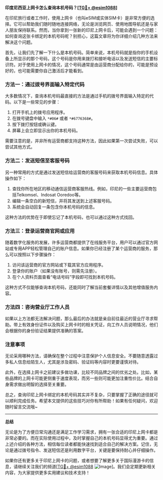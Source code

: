 **印度尼西亚上网卡怎么查询本机号码？[[TG💪+ @esim1088](https://t.me/s/esim1088)]**

在印尼旅行或者工作时，使用上网卡（也叫eSIM或实体SIM卡）是非常方便的选择。它可以帮助我们随时随地连接网络，无论是浏览网页、使用地图导航还是与家人朋友保持联系。然而，当你拿到一张新的印尼上网卡后，可能会遇到一个问题：如何查询这张卡绑定的本机号码呢？别担心，这篇文章将为你详细介绍几种方法来解决这个问题。

首先，让我们先了解一下什么是本机号码。简单来说，本机号码就是指你的手机设备上所显示的那个号码，这个号码是你用来拨打和接听电话以及发送短信的主要标识符。对于使用上网卡的情况，这个号码通常是由运营商分配给你的，可能是预设好的，也可能需要你自己激活后才能看到。

### 方法一：通过拨号界面输入特定代码

大多数情况下，查询本机号码最直接的方法是通过手机的拨号界面输入特定的代码。以下是一些常见的步骤：

1. 打开手机上的拨号应用程序。
2. 在拨号键盘中输入 `*#06#` 或者 `*#6776368#`。
3. 按下拨打按钮或确认键。
4. 屏幕上会立即显示出你的本机号码。

需要注意的是，并非所有运营商都支持这种方法，因此如果第一次尝试失败，可以尝试其他方式。

### 方法二：发送短信至客服号码

另一种常用的方式是通过发送短信给运营商的客服号码来获取本机号码信息。具体操作如下：

1. 查找你所在地区的移动通信运营商客服热线。例如，印尼的一些主要运营商包括Telkomsel、Indosat Ooredoo等。
2. 编辑一条空白的新短信，并将其发送到上述客服号码。
3. 系统会自动回复一条包含你本机号码的信息。

这种方法的优势在于即使忘记了本机号码，也可以通过这种方式找回。

### 方法三：登录运营商官网或应用

随着数字化服务的发展，许多运营商都提供了在线服务平台，用户可以通过官方网站或专用APP轻松管理自己的账户信息。如果你已经注册了某个运营商的服务，那么可以按照以下步骤操作：

1. 访问该运营商的官方网站或下载其官方应用程序。
2. 登录你的账户（如果没有账号，则需先注册）。
3. 在个人资料页面查看“电话号码”字段即可找到本机号码。

这种方式不仅能够查询本机号码，还能同时了解当前套餐详情以及其他增值服务内容。

### 方法四：咨询营业厅工作人员

如果以上方法都无法解决问题，那么最后的办法就是亲自前往最近的营业厅寻求帮助。带上有效身份证件以及购买上网卡时的相关凭证，向工作人员说明情况，他们会根据你的身份验证结果提供准确的答案。

### 注意事项

无论采用哪种方法，请确保在整个过程中注意保护个人信息安全。不要随意透露过多私人信息给陌生人，尤其是涉及密码、验证码等内容时更要谨慎对待。

此外，在选择上网卡之前建议多做功课，比较不同品牌之间的优劣之处。比如，某些品牌的上网卡可能更侧重于速度表现，而另一些则可能更加注重性价比。结合自身需求做出明智的选择至关重要。

总之，查询印尼上网卡绑定的本机号码其实并不复杂，只要掌握了正确的途径就可以顺利完成任务。希望本文提供的这些技巧对你有所帮助！如果有任何疑问，欢迎随时留言交流哦~

---

**总结**

无论是为了方便日常沟通还是满足工作学习需求，拥有一张合适的印尼上网卡都是非常必要的。而在实际使用过程中，及时掌握自己的本机号码显得尤为重要。通过上述介绍的各种方法，相信每位读者都能快速找到适合自己的解决方案。记住，无论是通过拨号指令、发送短信还是利用数字平台，关键是要保持耐心并仔细操作。

如果你还有更多关于印尼上网卡的问题，或者想要了解更多关于国际漫游卡的信息，请继续关注我们的频道[[TG💪+ @esim1088](https://t.me/s/esim1088) ![Image](https://i.postimg.cc/4NQfJmqS/Snipaste-2025-05-13-00-14-12.png)]。我们会定期更新相关内容，为大家提供更多实用建议和技术支持！